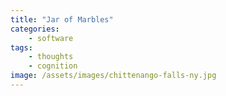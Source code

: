 ```yaml
---
title: "Jar of Marbles"
categories:
    - software
tags:
    - thoughts
    - cognition
image: /assets/images/chittenango-falls-ny.jpg
---
```

